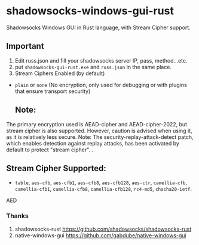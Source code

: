 # shadowsocks-windows-gui-rust
Shadowsocks Windows GUI in Rust language, with Stream Cipher support.

## Important
1. Edit russ.json and fill your shadowsocks server IP, pass, method...etc.
2. put `shadowsocks-gui-rust.exe` and `russ.json` in the same place.
3. Stream Ciphers Enabled (by default)
- `plain` or `none` (No encryption, only used for debugging or with plugins that ensure transport security)

  Note:
  -----
The primary encryption used is AEAD-cipher and AEAD-cipher-2022, but stream cipher is also supported. However, caution is advised when using it, as it is relatively less secure.
Note: The security-replay-attack-detect patch, which enables detection against replay attacks, has been activated by default to protect "stream cipher".
.

Stream Cipher Supported:
------------------------

- `table`, `aes-cfb`, `aes-cfb1`, `aes-cfb8`, `aes-cfb128`, `aes-ctr`, `camellia-cfb`, `camellia-cfb1`, `camellia-cfb8`, `camellia-cfb128`, `rc4-md5`, `chacha20-ietf`.

AED

### Thanks
1. shadowsocks-rust https://github.com/shadowsocks/shadowsocks-rust
2. native-windows-gui https://github.com/gabdube/native-windows-gui



